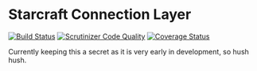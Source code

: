 Starcraft Connection Layer
==========================

[![Build Status](https://travis-ci.org/petrepatrasc/starcraft-connection-layer.svg?branch=master)](https://travis-ci.org/petrepatrasc/starcraft-connection-layer)
[![Scrutinizer Code Quality](https://scrutinizer-ci.com/g/petrepatrasc/starcraft-connection-layer/badges/quality-score.png?s=1b8361149838115ff6fd189436e769ccc9ffa649)](https://scrutinizer-ci.com/g/petrepatrasc/starcraft-connection-layer/)
[![Coverage Status](https://coveralls.io/repos/petrepatrasc/starcraft-connection-layer/badge.png?branch=master)](https://coveralls.io/r/petrepatrasc/starcraft-connection-layer?branch=master)

Currently keeping this a secret as it is very early in development, so hush hush.